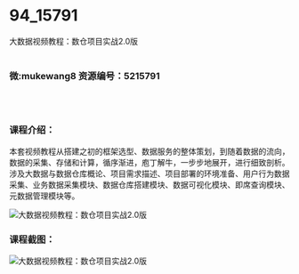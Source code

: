 # 94_15791
大数据视频教程：数仓项目实战2.0版
<br/></br>
<h3>微:mukewang8 资源编号：5215791</h3>
<br/></br>
<h3>课程介绍：</h3>
<p>本套视频教程从搭建之初的框架选型、数据服务的整体策划，到随着数据的流向，数据的采集、存储和计算，循序渐进，庖丁解牛，一步步地展开，进行细致剖析。涉及大数据与数据仓库概论、项目需求描述、项目部署的环境准备、用户行为数据采集、业务数据采集模块、数据仓库搭建模块、数据可视化模块、即席查询模块、元数据管理模块等。</p>
<p><img src="https://www.ko996.com/wp-content/uploads/img/2020/10/2-66-300x204.png" alt="大数据视频教程：数仓项目实战2.0版"></p>
<div class="info-desc">
<h3>课程截图：</h3>
<p><img src="https://www.ko996.com/wp-content/uploads/img/2020/10/1-70.png" alt="大数据视频教程：数仓项目实战2.0版"></p>


			
</div>

